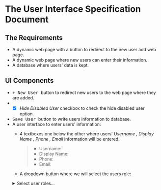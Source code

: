 # The User Interface Specification Document

## The Requirements
- A dynamic web page with a button to redirect to the new user add web page.
- A dynamic web page where new users can enter their information.
- A database where users' data is kept.

## UI Components
- <kbd> + New User </kbd> button to redirect new users to the web page where they are added.
- - [X] *Hide Disabled User* checkbox to check the hide disabled user option.
- <kbd> Save User </kbd> button to write users information to database.
- A user interface to enter users' information:
  * 4 textboxes one below the other where users' *Username , Display Name , Phone , Email* information will be entered.
    > - Username:     <kbd>      </kbd> 
    > - Display Name: <kbd>      </kbd> 
    > - Phone:        <kbd>      </kbd> 
    > - Email:        <kbd>      </kbd> 
   
   
   * A dropdown button where we will select the users role:
   <details>
   <summary>Select user roles...</summary>
   <br>
    Guess
   <br>
    Admin
   <br>
    SuperAdmin
   </details>




 
